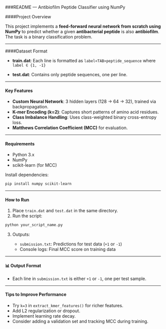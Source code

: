 ###README — Antibiofilm Peptide Classifier using NumPy

####Project Overview

This project implements a **feed-forward neural network from scratch using NumPy** to predict whether a given **antibacterial peptide** is also **antibiofilm**. The task is a binary classification problem.

---

####Dataset Format

* **train.dat**: Each line is formatted as
  `label<TAB>peptide_sequence`
  where `label ∈ {1, -1}`

* **test.dat**: Contains only peptide sequences, one per line.

---

#### Key Features

* **Custom Neural Network**: 3 hidden layers (128 → 64 → 32), trained via backpropagation.
* **K-mer Encoding (k=2)**: Captures short patterns of amino acid residues.
* **Class Imbalance Handling**: Uses class-weighted binary cross-entropy loss.
* **Matthews Correlation Coefficient (MCC)** for evaluation.

---

#### Requirements

* Python 3.x
* NumPy
* scikit-learn (for MCC)

Install dependencies:

```bash
pip install numpy scikit-learn
```

---

#### How to Run

1. Place `train.dat` and `test.dat` in the same directory.
2. Run the script:

```bash
python your_script_name.py
```

3. Outputs:

   * `submission.txt`: Predictions for test data (`+1` or `-1`)
   * Console logs: Final MCC score on training data

---

#### 📊 Output Format

* Each line in `submission.txt` is either `+1` or `-1`, one per test sample.

---

#### Tips to Improve Performance

* Try `k=3` in `extract_kmer_features()` for richer features.
* Add L2 regularization or dropout.
* Implement learning rate decay.
* Consider adding a validation set and tracking MCC during training.

